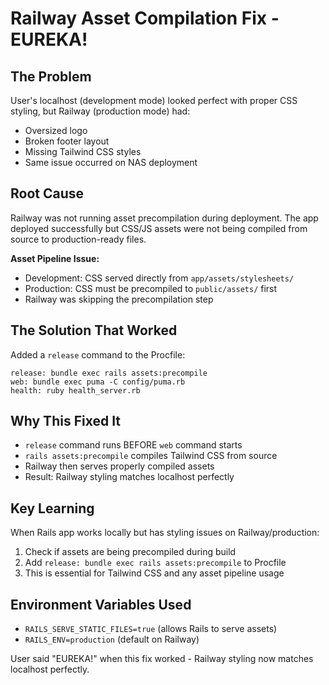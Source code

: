# Railway Asset Compilation Fix - EUREKA!

## The Problem
User's localhost (development mode) looked perfect with proper CSS styling, but Railway (production mode) had:
- Oversized logo
- Broken footer layout
- Missing Tailwind CSS styles
- Same issue occurred on NAS deployment

## Root Cause
Railway was not running asset precompilation during deployment. The app deployed successfully but CSS/JS assets were not being compiled from source to production-ready files.

**Asset Pipeline Issue:**
- Development: CSS served directly from `app/assets/stylesheets/` 
- Production: CSS must be precompiled to `public/assets/` first
- Railway was skipping the precompilation step

## The Solution That Worked
Added a `release` command to the Procfile:

```
release: bundle exec rails assets:precompile
web: bundle exec puma -C config/puma.rb  
health: ruby health_server.rb
```

## Why This Fixed It
- `release` command runs BEFORE `web` command starts
- `rails assets:precompile` compiles Tailwind CSS from source
- Railway then serves properly compiled assets
- Result: Railway styling matches localhost perfectly

## Key Learning
When Rails app works locally but has styling issues on Railway/production:
1. Check if assets are being precompiled during build
2. Add `release: bundle exec rails assets:precompile` to Procfile
3. This is essential for Tailwind CSS and any asset pipeline usage

## Environment Variables Used
- `RAILS_SERVE_STATIC_FILES=true` (allows Rails to serve assets)
- `RAILS_ENV=production` (default on Railway)

User said "EUREKA!" when this fix worked - Railway styling now matches localhost perfectly.